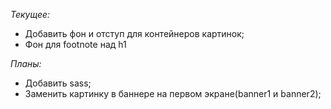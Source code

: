 *Текущее:*
- Добавить фон и отступ для контейнеров картинок;
- Фон для footnote над h1

*Планы:*
- Добавить sass;
- Заменить картинку в баннере на первом экране(banner1 и banner2);